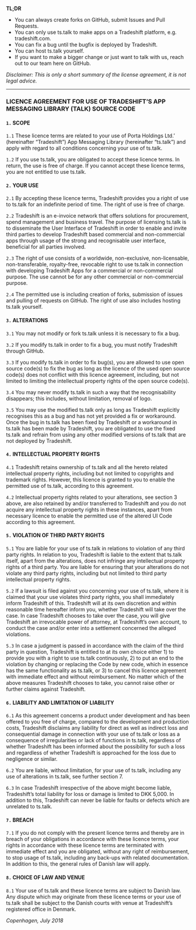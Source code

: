 **TL;DR**

* You can always create forks on GitHub, submit Issues and Pull Requests.
* You can only use ts.talk to make apps on a Tradeshift platform, e.g. tradeshift.com.
* You can fix a bug until the bugfix is deployed by Tradeshift.
* You can host ts.talk yourself.
* If you want to make a bigger change or just want to talk with us, reach out to our team here on GitHub.

*Disclaimer: This is only a short summary of the license agreement, it is not legal advice.*

________________________________________________________________________________

### LICENCE AGREEMENT FOR USE OF TRADESHIFT’S APP MESSAGING LIBRARY (TALK) SOURCE CODE


#### `1.` SCOPE

`1.1` These licence terms are related to your use of Porta Holdings Ltd.’ (hereinafter “Tradeshift”) App Messaging Library (hereinafter “ts.talk”) and apply with regard to all conditions concerning your use of ts.talk.

`1.2` If you use ts.talk, you are obligated to accept these licence terms. In return, the use is free of charge. If you cannot accept these licence terms, you are not entitled to use ts.talk.


#### `2.` YOUR USE

`2.1` By accepting these licence terms, Tradeshift provides you a right of use to ts.talk for an indefinite period of time. The right of use is free of charge.

`2.2` Tradeshift is an e-invoice network that offers solutions for procurement, spend management and business travel. The purpose of licensing ts.talk is to disseminate the User Interface of Tradeshift in order to enable and invite third parties to develop Tradeshift based commercial and non-commercial apps through usage of the strong and recognisable user interface, beneficial for all parties involved.

`2.3` The right of use consists of a worldwide, non-exclusive, non-licensable, non-transferable, royalty-free, revocable right to use ts.talk in connection with developing Tradeshift Apps for a commercial or non-commercial purpose. The use cannot be for any other commercial or non-commercial purpose.

`2.4` The permitted use is including creation of forks, submission of issues and pulling of requests on GitHub. The right of use also includes hosting ts.talk yourself.


#### `3.` ALTERATIONS

`3.1` You may not modify or fork ts.talk unless it is necessary to fix a bug.

`3.2` If you modify ts.talk in order to fix a bug, you must notify Tradeshift through GitHub.

`3.3` If you modify ts.talk in order to fix bug(s), you are allowed to use open source code(s) to fix the bug as long as the licence of the used open source code(s) does not conflict with this licence agreement, including, but not limited to limiting the intellectual property rights of the open source code(s).

`3.4` You may never modify ts.talk in such a way that the recognisability disappears; this includes, without limitation, removal of logo.

`3.5` You may use the modified ts.talk only as long as Tradeshift explicitly recognises this as a bug and has not yet provided a fix or workaround. Once the bug in ts.talk has been fixed by Tradeshift or a workaround in ts.talk has been made by Tradeshift, you are obligated to use the fixed ts.talk and refrain from using any other modified versions of ts.talk that are not deployed by Tradeshift.

#### `4.` INTELLECTUAL PROPERTY RIGHTS

`4.1` Tradeshift retains ownership of ts.talk and all the hereto related intellectual property rights, including but not limited to copyrights and trademark rights. However, this licence is granted to you to enable the permitted use of ts.talk, according to this agreement.

`4.2` Intellectual property rights related to your alterations, see section 3 above, are also retained by and/or transferred to Tradeshift and you do not acquire any intellectual property rights in these instances, apart from necessary licence to enable the permitted use of the altered UI Code according to this agreement.


#### `5.` VIOLATION OF THIRD PARTY RIGHTS

`5.1` You are liable for your use of ts.talk in relations to violation of any third party rights. In relation to you, Tradeshift is liable to the extent that ts.talk itself, apart from the alterations, does not infringe any intellectual property rights of a third party. You are liable for ensuring that your alterations do not violate any third party rights, including but not limited to third party intellectual property rights.

`5.2` If a lawsuit is filed against you concerning your use of ts.talk, where it is claimed that your use violates third party rights, you shall immediately inform Tradeshift of this. Tradeshift will at its own discretion and within reasonable time hereafter inform you, whether Tradeshift will take over the case. In case Tradeshift chooses to take over the case, you will give Tradeshift an irrevocable power of attorney, at Tradeshift’s own account, to conduct the case and/or enter into a settlement concerned the alleged violations.

`5.3` In case a judgment is passed in accordance with the claim of the third party in question, Tradeshift is entitled to at its own choice either 1) to provide you with a right to use ts.talk continuously, 2) to put an end to the violation by changing or replacing the Code by new code, which in essence has the same functionality as ts.talk, or 3) to cancel this licence agreement with immediate effect and without reimbursement. No matter which of the above measures Tradeshift chooses to take, you cannot raise other or further claims against Tradeshift.


#### `6.` LIABILITY AND LIMITATION OF LIABILITY

`6.1` As this agreement concerns a product under development and has been offered to you free of charge, compared to the development and production costs, Tradeshift disclaims any liability for direct as well as indirect loss and consequential damage in connection with your use of ts.talk or loss as a consequence of irregularities or lack of functions in ts.talk, regardless of whether Tradeshift has been informed about the possibility for such a loss and regardless of whether Tradeshift is approached for the loss due to negligence or similar.

`6.2` You are liable, without limitation, for your use of ts.talk, including any use of alterations in ts.talk, see further section 7.

`6.3` In case Tradeshift irrespective of the above might become liable, Tradeshift’s total liability for loss or damage is limited to DKK 5,000. In addition to this, Tradeshift can never be liable for faults or defects which are unrelated to ts.talk.


#### `7.` BREACH

`7.1` If you do not comply with the present licence terms and thereby are in breach of your obligations in accordance with these licence terms, your rights in accordance with these licence terms are terminated with immediate effect and you are obligated, without any right of reimbursement, to stop usage of ts.talk, including any back-ups with related documentation. In addition to this, the general rules of Danish law will apply.


#### `8.` CHOICE OF LAW AND VENUE

`8.1` Your use of ts.talk and these licence terms are subject to Danish law. Any dispute which may originate from these licence terms or your use of ts.talk shall be subject to the Danish courts with venue at Tradeshift’s registered office in Denmark.


*Copenhagen, July 2018*
